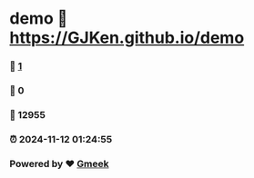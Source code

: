 # demo :link: https://GJKen.github.io/demo 
### :page_facing_up: [1](https://GJKen.github.io/demo/tag.html) 
### :speech_balloon: 0 
### :hibiscus: 12955 
### :alarm_clock: 2024-11-12 01:24:55 
### Powered by :heart: [Gmeek](https://github.com/Meekdai/Gmeek)
